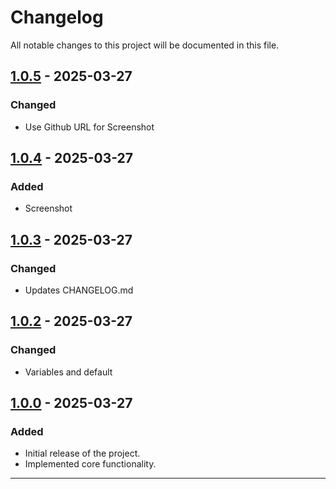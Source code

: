 # Changelog

All notable changes to this project will be documented in this file.

## [1.0.5] - 2025-03-27

### Changed

- Use Github URL for Screenshot

## [1.0.4] - 2025-03-27

### Added

- Screenshot

## [1.0.3] - 2025-03-27

### Changed

- Updates CHANGELOG.md

## [1.0.2] - 2025-03-27

### Changed

- Variables and default

## [1.0.0] - 2025-03-27

### Added

- Initial release of the project.
- Implemented core functionality.

---
[1.0.5]: https://github.com/diego-betto/wpdockerize/compare/1.0.4...1.0.5
[1.0.4]: https://github.com/diego-betto/wpdockerize/compare/1.0.3...1.0.4
[1.0.3]: https://github.com/diego-betto/wpdockerize/compare/1.0.2...1.0.3
[1.0.2]: https://github.com/diego-betto/wpdockerize/compare/1.0.0...1.0.2
[1.0.0]: https://github.com/diego-betto/wpdockerize/tree/1.0.0

